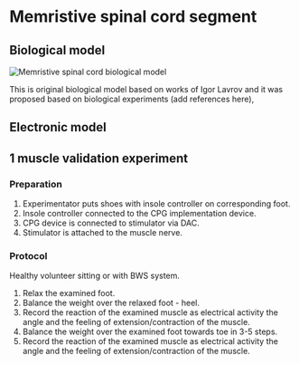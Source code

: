 # Memristive spinal cord segment 

## Biological model

![Memristive spinal cord biological model](../images/spinal-cord-diagram/spinal-cord-diagram.png)

This is original biological model based on works of Igor Lavrov and it was proposed based on biological experiments (add references here), 

## Electronic model 


## 1 muscle validation experiment 

### Preparation

1. Experimentator puts shoes with insole controller on corresponding foot.
1. Insole controller connected to the CPG implementation device.
1. CPG device is connected to stimulator via DAC.
1. Stimulator is attached to the muscle nerve.

### Protocol
Healthy volunteer sitting or with BWS system.

1. Relax the examined foot.
1. Balance the weight over the relaxed foot - heel.
1. Record the reaction of the examined muscle as electrical activity the angle and the feeling of extension/contraction of the muscle.
1. Balance the weight over the examined foot towards toe in 3-5 steps.
1. Record the reaction of the examined muscle as electrical activity the angle and the feeling of extension/contraction of the muscle. 
